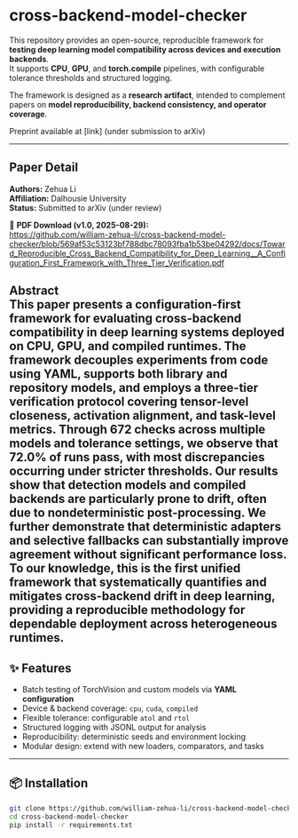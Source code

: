# cross-backend-model-checker

This repository provides an open-source, reproducible framework for **testing deep learning model compatibility across devices and execution backends**.  
It supports **CPU**, **GPU**, and **torch.compile** pipelines, with configurable tolerance thresholds and structured logging.

The framework is designed as a **research artifact**, intended to complement papers on **model reproducibility, backend consistency, and operator coverage**.

Preprint available at [link] (under submission to arXiv)

---

## Paper Detail
**Authors:** Zehua Li  
**Affiliation:** Dalhousie University  
**Status:** Submitted to arXiv (under review)

📄 **PDF Download (v1.0, 2025-08-29):**  
https://github.com/william-zehua-li/cross-backend-model-checker/blob/569af53c53123bf788dbc78093fba1b53be04292/docs/Toward_Reproducible_Cross_Backend_Compatibility_for_Deep_Learning__A_Configuration_First_Framework_with_Three_Tier_Verification.pdf

**Abstract**  
This paper presents a configuration-first framework for evaluating cross-backend compatibility in deep learning systems deployed on CPU, GPU, and compiled runtimes. The framework decouples experiments from code using YAML, supports both library and repository models, and employs a three-tier verification protocol covering tensor-level closeness, activation alignment, and task-level metrics. Through 672 checks across multiple models and tolerance settings, we observe that 72.0% of runs pass, with most discrepancies occurring under stricter thresholds. Our results show that detection models and compiled backends are particularly prone to drift, often due to nondeterministic post-processing. We further demonstrate that deterministic adapters and selective fallbacks can substantially improve agreement without significant performance loss. To our knowledge, this is the first unified framework that systematically quantifies and mitigates cross-backend drift in deep learning, providing a reproducible methodology for dependable deployment across heterogeneous runtimes.
---

## ✨ Features
- Batch testing of TorchVision and custom models via **YAML configuration**
- Device & backend coverage: `cpu`, `cuda`, `compiled`
- Flexible tolerance: configurable `atol` and `rtol`
- Structured logging with JSONL output for analysis
- Reproducibility: deterministic seeds and environment locking
- Modular design: extend with new loaders, comparators, and tasks

---

## 📦 Installation
```bash
git clone https://github.com/william-zehua-li/cross-backend-model-checker.git
cd cross-backend-model-checker
pip install -r requirements.txt
